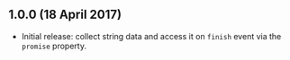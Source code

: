 ## 1.0.0 (18 April 2017)

- Initial release: collect string data and access it on `finish` event via the `promise` property.
